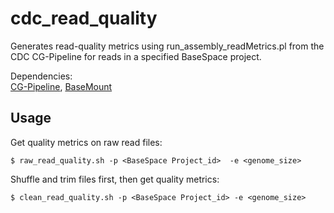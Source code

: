 # cdc_read_quality
Generates read-quality metrics using run_assembly_readMetrics.pl from the CDC CG-Pipeline for reads in a specified BaseSpace project.

Dependencies: <br/>
[CG-Pipeline](https://github.com/lskatz/CG-Pipeline), [BaseMount](https://basemount.basespace.illumina.com/)

## Usage<br/>

Get quality metrics on raw read files:
```
$ raw_read_quality.sh -p <BaseSpace Project_id>  -e <genome_size>
```
Shuffle and trim files first, then get quality metrics:
```
$ clean_read_quality.sh -p <BaseSpace Project_id> -e <genome_size>
```
